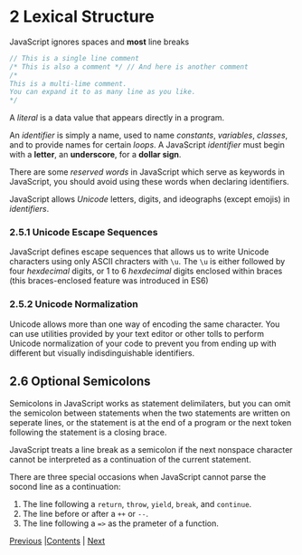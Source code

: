 # 2 Lexical Structure

JavaScript ignores spaces and **most** line breaks

```javascript
// This is a single line comment
/* This is also a comment */ // And here is another comment
/* 
This is a multi-lime comment.
You can expand it to as many line as you like. 
*/
```

A *literal* is a data value that appears directly in a program.

An *identifier* is simply a name, used to name *constants*, *variables*,
*classes*, and to provide names for certain *loops*. A JavaScript *identifier*
must begin with a **letter**, an **underscore**, for a **dollar sign**.

There are some *reserved words* in JavaScript which serve as keywords in
JavaScript, you should avoid using these words when declaring identifiers.

JavaScript allows *Unicode* letters, digits, and ideographs (except emojis) in
*identifiers*.
### 2.5.1 Unicode Escape Sequences
JavaScript defines escape sequences that allows us to write Unicode characters
using only ASCII chracters with `\u`. The `\u` is either followed by four
*hexdecimal* digits, or 1 to 6 *hexdecimal* digits enclosed within braces (this
braces-enclosed feature was introduced in ES6)
### 2.5.2 Unicode Normalization
Unicode allows more than one way of encoding the same character. You can use
utilities provided by your text editor or other tolls to perform Unicode
normalization of your code to prevent you from ending up with different but
visually indisdinguishable identifiers.

## 2.6 Optional Semicolons
Semicolons in JavaScript works as statement delimilaters, but you can omit the
semicolon between statements when the two statements are written on seperate
lines, or the statement is at the end of a program or the next token following
the statement is a closing brace.

JavaScript treats a line break as a semicolon if the next nonspace character
cannot be interpreted as a continuation of the current statement.

There are three special occasions when JavaScript cannot parse the socond line
as a continuation:
1. The line following a `return`, `throw`, `yield`, `break`, and `continue`.
2. The line before or after a `++` or `--`.
3. The line following a `=>` as the prameter of a function.

[Previous](Chapter-1.md) |[Contents](./Contents.md) | [Next](./Chapter-3.md)
